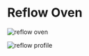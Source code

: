 # Reflow Oven

![reflow oven](https://minor-industries.sfo2.digitaloceanspaces.com/hw/reflow-oven.jpg)

![reflow profile](https://minor-industries.sfo2.digitaloceanspaces.com/sw/reflow-oven-with-profile.png)

